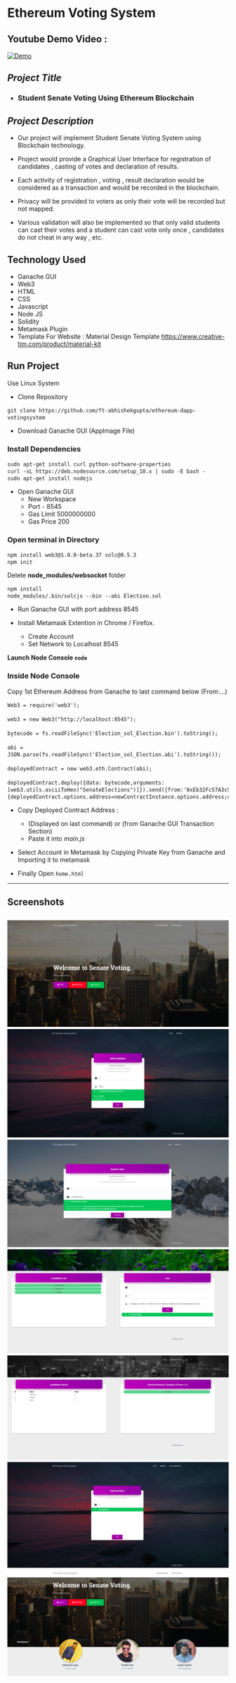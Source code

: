 # Ethereum Voting System
## Youtube Demo Video :
[![Demo](https://img.youtube.com/vi/oJozUyqi3fY/0.jpg)](https://www.youtube.com/watch?v=oJozUyqi3fY&feature=youtu.be)
## *Project Title*
* ### **Student Senate Voting Using Ethereum Blockchain**
## *Project Description*
* Our project will implement Student Senate Voting System using Blockchain technology.

* Project would provide a Graphical User Interface for registration of candidates , casting of votes and declaration of results.

* Each activity of registration , voting , result declaration would be considered as a transaction and would be recorded in the blockchain.

* Privacy will be provided to voters as only their vote will be recorded but not mapped.

* Various validation will also be implemented so that only valid students can cast their votes and a student can cast vote only once , candidates do not cheat in any way , etc.
## Technology Used
* Ganache GUI
* Web3
* HTML
* CSS
* Javascript
* Node JS
* Solidity
* Metamask Plugin
* Template For Website : Material Design Template
https://www.creative-tim.com/product/material-kit

## Run Project
Use Linux System

* Clone Repository 
```
git clone https://github.com/ft-abhishekgupta/ethereum-dapp-votingsystem
```

* Download Ganache GUI (AppImage File)

### Install Dependencies
```
sudo apt-get install curl python-software-properties
curl -sL https://deb.nodesource.com/setup_10.x | sudo -E bash -
sudo apt-get install nodejs
```
* Open Ganache GUI
    * New Workspace
    * Port - 8545
    * Gas Limit 5000000000
    * Gas Price 200



### Open terminal in Directory
```
npm install web3@1.0.0-beta.37 solc@0.5.3
npm init
```
Delete **node_modules/websocket** folder
```
npm install
node_modules/.bin/solcjs --bin --abi Election.sol
```
* Run Ganache GUI with port address 8545  

* Install Metamask Extention in Chrome / Firefox. 
    * Create Account
    * Set Network to Localhost 8545

**Launch Node Console ```node```**

### Inside Node Console
Copy 1st Ethereum Address from Ganache to last command below (From:...)
```
Web3 = require('web3');

web3 = new Web3("http://localhost:8545");

bytecode = fs.readFileSync('Election_sol_Election.bin').toString();

abi = JSON.parse(fs.readFileSync('Election_sol_Election.abi').toString());

deployedContract = new web3.eth.Contract(abi);

deployedContract.deploy({data: bytecode,arguments:[web3.utils.asciiToHex("SenateElections")]}).send({from:'0xEb32Fc57A3c9A7cadeFaab2858634a1f1d1b42f4',gas:3000000,gasPrice:web3.utils.toWei('0.00003','ether')}).then((newContractInstance)=>{deployedContract.options.address=newContractInstance.options.address;console.log(newContractInstance.options.address)});
```
* Copy Deployed Contract Address :
    * (Displayed on last command) or (from Ganache GUI Transaction Section)
    * Paste it into *main.js*

* Select Account in Metamask by Copying Private Key from Ganache and Importing it to metamask

* Finally Open ```home.html ```

----
## Screenshots
![](./images/Screenshot1.png)
![](./images/Screenshot2.png)
![](./images/Screenshot3.png)
![](./images/Screenshot4.png)
![](./images/Screenshot5.png)
![](./images/Screenshot6.png)
![](./images/Screenshot7.png)
---

    